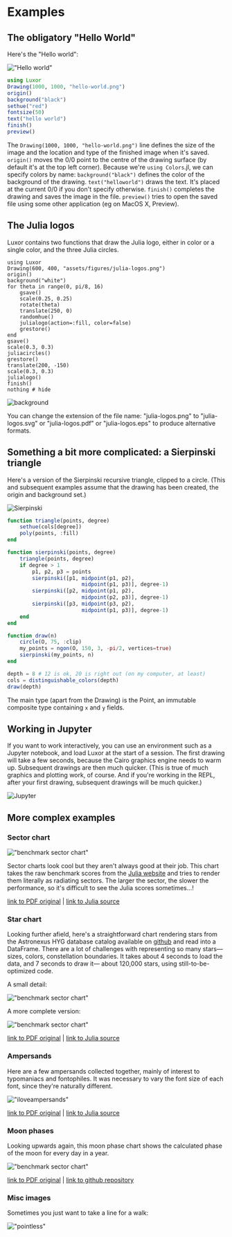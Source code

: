 # Examples

## The obligatory "Hello World"

Here's the "Hello world":

!["Hello world"](assets/figures/hello-world.png)

```julia
using Luxor
Drawing(1000, 1000, "hello-world.png")
origin()
background("black")
sethue("red")
fontsize(50)
text("hello world")
finish()
preview()
```

The `Drawing(1000, 1000, "hello-world.png")` line defines the size of the image and the location and type of the finished image when it's saved. `origin()` moves the 0/0 point to the centre of the drawing surface (by default it's at the top left corner). Because we're `using Colors`.jl, we can specify colors by name: `background("black")` defines the color of the background of the drawing. `text("helloworld")` draws the text. It's placed at the current 0/0 if you don't specify otherwise. `finish()` completes the drawing and saves the image in the file. `preview()` tries to open the saved file using some other application (eg on MacOS X, Preview).

## The Julia logos

Luxor contains two functions that draw the Julia logo, either in color or a single color, and the three Julia circles.

```@example
using Luxor
Drawing(600, 400, "assets/figures/julia-logos.png")
origin()
background("white")
for theta in range(0, pi/8, 16)
    gsave()
    scale(0.25, 0.25)
    rotate(theta)
    translate(250, 0)
    randomhue()
    julialogo(action=:fill, color=false)
    grestore()
end
gsave()
scale(0.3, 0.3)
juliacircles()
grestore()
translate(200, -150)
scale(0.3, 0.3)
julialogo()
finish()
nothing # hide
```

![background](assets/figures/julia-logos.png)

You can change the extension of the file name: "julia-logos.png" to "julia-logos.svg" or "julia-logos.pdf" or "julia-logos.eps" to produce alternative formats.

## Something a bit more complicated: a Sierpinski triangle

Here's a version of the Sierpinski recursive triangle, clipped to a circle. (This and subsequent examples assume that the drawing has been created, the origin and background set.)

![Sierpinski](assets/figures/sierpinski.png)

```julia
function triangle(points, degree)
    sethue(cols[degree])
    poly(points, :fill)
end

function sierpinski(points, degree)
    triangle(points, degree)
    if degree > 1
        p1, p2, p3 = points
        sierpinski([p1, midpoint(p1, p2),
                        midpoint(p1, p3)], degree-1)
        sierpinski([p2, midpoint(p1, p2),
                        midpoint(p2, p3)], degree-1)
        sierpinski([p3, midpoint(p3, p2),
                        midpoint(p1, p3)], degree-1)
    end
end

function draw(n)
    circle(O, 75, :clip)
    my_points = ngon(O, 150, 3, -pi/2, vertices=true)
    sierpinski(my_points, n)
end

depth = 8 # 12 is ok, 20 is right out (on my computer, at least)
cols = distinguishable_colors(depth)
draw(depth)
```

The main type (apart from the Drawing) is the Point, an immutable composite type containing `x` and `y` fields.

## Working in Jupyter

If you want to work interactively, you can use an environment such as a Jupyter notebook, and load Luxor at the start of a session. The first drawing will take a few seconds, because the Cairo graphics engine needs to warm up. Subsequent drawings are then much quicker. (This is true of much graphics and plotting work, of course. And if you're working in the REPL, after your first drawing, subsequent drawings will be much quicker.)

![Jupyter](assets/figures/jupyter-hypo.png)

## More complex examples

### Sector chart

!["benchmark sector chart"](assets/figures/sector-chart.png)

Sector charts look cool but they aren't always good at their job. This chart takes the raw benchmark scores from the [Julia website](http://julialang.org) and tries to render them literally as radiating sectors. The larger the sector, the slower the performance, so it's difficult to see the Julia scores sometimes...!

[link to PDF original](assets/figures/sector-chart.pdf) | [link to Julia source](examples/sector-chart.jl)

### Star chart

Looking further afield, here's a straightforward chart rendering stars from the Astronexus HYG database catalog available on [github](https://github.com/astronexus/HYG-Database) and read into a DataFrame. There are a lot of challenges with representing so many stars—sizes, colors, constellation boundaries. It takes about 4 seconds to load the data, and 7 seconds to draw it— about 120,000 stars, using still-to-be-optimized code.

A small detail:

!["benchmark sector chart"](assets/figures/star-chart-detail.png)

A more complete version:

!["benchmark sector chart"](assets/figures/star-chart.png)

[link to PDF original](assets/figures/star-chart.pdf) | [link to Julia source](assets/examples/star-chart.jl)

### Ampersands

Here are a few ampersands collected together, mainly of interest to typomaniacs and fontophiles. It was necessary to vary the font size of each font, since they're naturally different.

!["iloveampersands"](assets/figures/iloveampersands.png)

[link to PDF original](assets/figures/iloveampersands.pdf) | [link to Julia source](assets/examples/iloveampersands.jl)

### Moon phases

Looking upwards again, this moon phase chart shows the calculated phase of the moon for every day in a year.

!["benchmark sector chart"](assets/figures/2017-moon-phase-calendar.png)

[link to PDF original](assets/figures/2017-moon-phase-calendar.pdf) | [link to github repository](https://github.com/cormullion/Spiral-moon-calendar)

### Misc images

Sometimes you just want to take a line for a walk:

!["pointless"](assets/figures/art.png)
